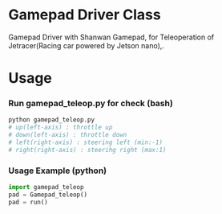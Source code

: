 # Gamepad Driver Class 
Gamepad Driver with Shanwan Gamepad, for Teleoperation of Jetracer(Racing car powered by Jetson nano),.

# Usage

### Run gamepad_teleop.py for check (bash)
```bash
python gamepad_teleop.py
# up(left-axis) : throttle up
# down(left-axis) : throttle down
# left(right-axis) : steering left (min:-1)
# right(right-axis) : steerihg right (max:1)
```

### Usage Example (python)
```python
import gamepad_teleop
pad = Gamepad_teleop()
pad = run()
```
